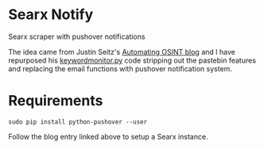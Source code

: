 # Searx Notify
Searx scraper with pushover notifications

The idea came from Justin Seitz's [Automating OSINT blog](http://www.automatingosint.com/blog/2017/04/building-a-keyword-monitoring-pipeline-with-python-pastebin-and-searx/) and I have repurposed his [keywordmonitor.py](https://github.com/automatingosint/osint_public/blob/master/keyword_monitor/keywordmonitor.py) code stripping out the pastebin features and replacing the email functions with pushover notification system.


# Requirements
`sudo pip install python-pushover --user`

Follow the blog entry linked above to setup a Searx instance.
